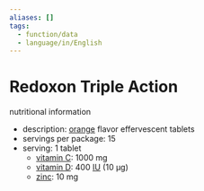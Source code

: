 ```yaml
---
aliases: []
tags:
  - function/data
  - language/in/English
---
```


# Redoxon Triple Action

nutritional information

- description: [orange](orange%20(fruit).md) flavor effervescent tablets
- servings per package: 15
- serving: 1 tablet
  - [vitamin C](../../general/vitamin%20C.md): 1000 mg
  - [vitamin D](vitamin%20D.md): 400 [IU](international%20unit.md) (10 μg)
  - [zinc](zinc.md): 10 mg
